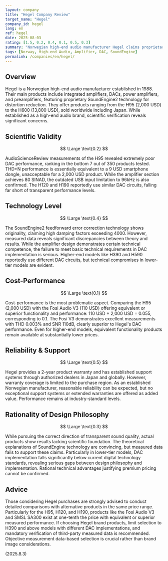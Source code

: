 ```yaml
---
layout: company
title: "Hegel Company Review"
target_name: "Hegel"
company_id: hegel
lang: en
ref: hegel
date: 2025-08-03
rating: [1.5, 0.2, 0.4, 0.1, 0.5, 0.3]
summary: "Norwegian high-end audio manufacturer Hegel claims proprietary SoundEngine technology, but actual measurements show performance significantly below expectations. Particularly, DAC measurements rank in the bottom 7 out of 350 products tested, lacking scientific justification for premium pricing."
tags: [Norway, High-end Audio, Amplifier, DAC, SoundEngine]
permalink: /companies/en/hegel/
---
```


## Overview

Hegel is a Norwegian high-end audio manufacturer established in 1988. Their main products include integrated amplifiers, DACs, power amplifiers, and preamplifiers, featuring proprietary SoundEngine2 technology for distortion reduction. They offer products ranging from the H95 (2,000 USD) to the H600 (13,800 USD), sold worldwide including Japan. While established as a high-end audio brand, scientific verification reveals significant concerns.

## Scientific Validity

$$ \Large \text{0.2} $$

AudioScienceReview measurements of the H95 revealed extremely poor DAC performance, ranking in the bottom 7 out of 350 products tested. THD+N performance is essentially equivalent to a 9 USD smartphone dongle, unacceptable for a 2,000 USD product. While the amplifier section achieves 80 SINAD, the outdated USB input limitation to 96kHz is also confirmed. The H120 and H190 reportedly use similar DAC circuits, falling far short of transparent performance levels.

## Technology Level

$$ \Large \text{0.4} $$

The SoundEngine2 feedforward error correction technology shows originality, claiming high damping factors exceeding 4000. However, measured data reveals significant discrepancies between theory and results. While the amplifier design demonstrates certain technical competence, the failure to meet basic technical requirements in DAC implementation is serious. Higher-end models like H390 and H590 reportedly use different DAC circuits, but technical compromises in lower-tier models are evident.

## Cost-Performance

$$ \Large \text{0.1} $$

Cost-performance is the most problematic aspect. Comparing the H95 (2,000 USD) with the Fosi Audio V3 (110 USD) offering equivalent or superior functionality and performance: 110 USD ÷ 2,000 USD = 0.055, corresponding to 0.1. The Fosi V3 demonstrates excellent measurements with THD 0.003% and SNR 110dB, clearly superior to Hegel's DAC performance. Even for higher-end models, equivalent functionality products remain available at substantially lower prices.

## Reliability & Support

$$ \Large \text{0.5} $$

Hegel provides a 2-year product warranty and has established support systems through authorized dealers in Japan and globally. However, warranty coverage is limited to the purchase region. As an established Norwegian manufacturer, reasonable reliability can be expected, but no exceptional support systems or extended warranties are offered as added value. Performance remains at industry-standard levels.

## Rationality of Design Philosophy

$$ \Large \text{0.3} $$

While pursuing the correct direction of transparent sound quality, actual products show results lacking scientific foundation. The theoretical explanations of SoundEngine technology are convincing, but measured data fails to support these claims. Particularly in lower-tier models, DAC implementation falls significantly below current digital technology standards, revealing serious gaps between design philosophy and implementation. Rational technical advantages justifying premium pricing cannot be confirmed.

## Advice

Those considering Hegel purchases are strongly advised to conduct detailed comparisons with alternative products in the same price range. Particularly for the H95, H120, and H190, products like the Fosi Audio V3 and SMSL SA300 exist at one-tenth the price with equivalent or superior measured performance. If choosing Hegel brand products, limit selection to H390 and above models with different DAC implementations, and mandatory verification of third-party measured data is recommended. Objective measurement data-based selection is crucial rather than brand image considerations.

(2025.8.3)
